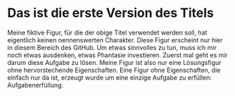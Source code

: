 # Das ist die erste Version des Titels


Meine fiktive Figur, für die der obige Titel verwendet werden soll, hat eigentlich keinen nennenswerten Charakter. Diese Figur erscheint nur hier in diesem Bereich des GitHub. Um etwas sinnvolles zu tun, muss ich mir noch etwas ausdenken, etwas Phantasie investieren.
Zuerst mal geht es mir darum diese Aufgabe zu lösen. Meine Figur ist also nur eine Lösungsfigur ohne hervorstechende Eigenschaften.
Eine Figur ohne Eigenschaften, die einfach nur da ist, erzeugt wurde um eine einzige Aufgabe zu erfüllen: Aufgabenerfüllung.



